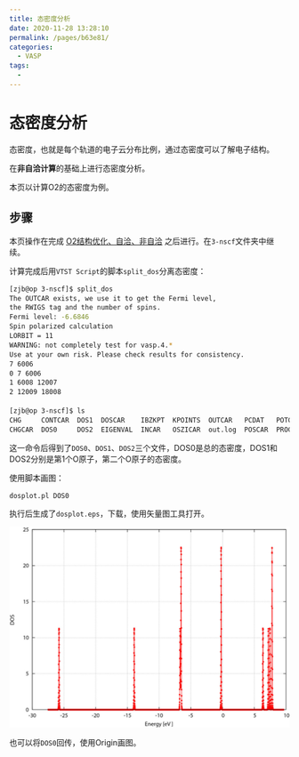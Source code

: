 ```yaml
---
title: 态密度分析
date: 2020-11-28 13:28:10
permalink: /pages/b63e81/
categories: 
  - VASP
tags: 
  - 
---
```


# 态密度分析

态密度，也就是每个轨道的电子云分布比例，通过态密度可以了解电子结构。

在**非自洽计算**的基础上进行态密度分析。

本页以计算O2的态密度为例。

## 步骤

本页操作在完成 [O2结构优化、自洽、非自洽](..\02.结构优化与静电自洽\02.vasp-opt.md) 之后进行。在`3-nscf`文件夹中继续。



计算完成后用`VTST Script`的脚本`split_dos`分离态密度：

```bash
[zjb@op 3-nscf]$ split_dos
The OUTCAR exists, we use it to get the Fermi level,
the RWIGS tag and the number of spins.
Fermi level: -6.6846
Spin polarized calculation
LORBIT = 11
WARNING: not completely test for vasp.4.*
Use at your own risk. Please check results for consistency.
7 6006
0 7 6006
1 6008 12007
2 12009 18008

[zjb@op 3-nscf]$ ls
CHG     CONTCAR  DOS1  DOSCAR    IBZKPT  KPOINTS  OUTCAR   PCDAT   POTCAR  REPORT  tmp.dat   vasp.pbs     WAVECAR
CHGCAR  DOS0     DOS2  EIGENVAL  INCAR   OSZICAR  out.log  POSCAR  PROCAR  stdout  tmp.dat2  vasprun.xml  XDATCAR
```

这一命令后得到了`DOS0`、`DOS1`、`DOS2`三个文件，DOS0是总的态密度，DOS1和DOS2分别是第1个O原子，第二个O原子的态密度。

使用脚本画图：

```
dosplot.pl DOS0
```

执行后生成了`dosplot.eps`，下载，使用矢量图工具打开。

![dosplot.eps](./assets/dosplot.eps.jpg)

也可以将`DOS0`回传，使用Origin画图。